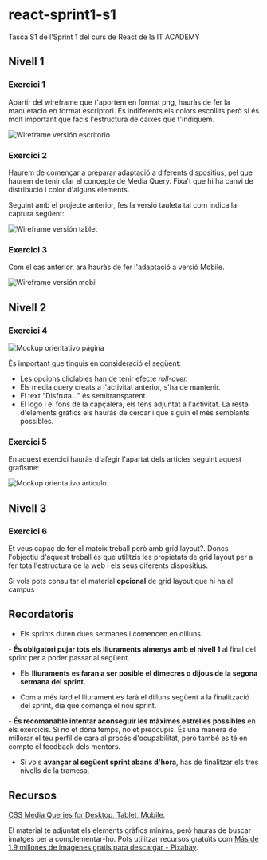 # react-sprint1-s1

Tasca S1 de l'Sprint 1 del curs de React de la IT ACADEMY



## Nivell 1

### Exercici 1

Apartir del wireframe que t'aportem en format png, hauràs de fer la maquetació en format escriptori. És indiferents els colors escollits però si és molt important que facis l'estructura de caixes que t'indiquem.

![Wireframe versión escritorio](J:\REACT-IT-ACADEMY\SPRINT1\TASQUES\react-sprint1-s1\imgs\ex1-escriptori-n1.png)



### Exercici 2

Haurem de començar a preparar adaptació a diferents dispositius, pel que haurem de tenir clar el concepte de Media Query. Fixa't que hi ha canvi de distribució i color d'alguns elements.

Seguint amb el projecte anterior, fes la versió tauleta tal com indica la captura següent:

![Wireframe versión tablet](J:\REACT-IT-ACADEMY\SPRINT1\TASQUES\react-sprint1-s1\imgs\ex2-tablet-n1.png)



### Exercici 3

Com el cas anterior, ara hauràs de fer l'adaptació a versió Mobile.

![Wireframe versión mobil](J:\REACT-IT-ACADEMY\SPRINT1\TASQUES\react-sprint1-s1\imgs\ex3-mobil-n1.png)



## Nivell 2

### Exercici 4

![Mockup orientativo página](J:\REACT-IT-ACADEMY\SPRINT1\TASQUES\react-sprint1-s1\imgs\ex4-n2.png)

És important que tinguis en consideració el següent:

- Les opcions cliclables han de tenir efecte *roll-over.*
- Els media query creats a l'activitat anterior, s'ha de mantenir.
- El text "Disfruta..." és semitransparent.
- El logo i el fons de la capçalera, els tens adjuntat a l'activitat. La resta d'elements gràfics els hauràs de cercar i que siguin el més semblants possibles.



### Exercici 5

En aquest exercici hauràs d'afegir l'apartat dels articles seguint aquest grafisme:

![Mockup orientativo artículo](J:\REACT-IT-ACADEMY\SPRINT1\TASQUES\react-sprint1-s1\imgs\ex5-n2.png)



## Nivell 3

### Exercici 6

Et veus capaç de fer el mateix treball però amb grid layout?. Doncs l'objectiu d'aquest treball és que utilitzis les propietats de grid layout per a fer tota l'estructura de la web i els seus diferents dispositius.

Si vols pots consultar el material **opcional** de grid layout que hi ha al campus



## Recordatoris

- Els sprints duren dues setmanes i comencen en dilluns.

- **És obligatori pujar tots els lliuraments almenys amb el nivell 1** al final del sprint per a poder passar al següent.

- Els **lliuraments es faran a ser posible el dimecres o dijous de la segona setmana del sprint.** 

- Com a més tard el lliurament es farà el dilluns següent a la finalització del sprint, dia que comença el nou sprint.

- **És recomanable intentar aconseguir les màximes estrelles possibles** en els exercicis. Si no et dóna temps, no et preocupis. És una manera de millorar el teu perfil de cara al procés d'ocupabilitat, però també es té en compte el feedback dels mentors.

- Si vols **avançar al següent sprint abans d'hora**, has de finalitzar els tres nivells de la tramesa.



## Recursos

[CSS Media Queries for Desktop, Tablet, Mobile.](https://gist.github.com/gokulkrishh/242e68d1ee94ad05f488)

El material te adjuntat els elements gràfics mínims, però hauràs de buscar imatges per a complementar-ho. Pots utilitzar recursos gratuïts com [Más de 1.9 millones de imágenes gratis para descargar - Pixabay](https://pixabay.com/es/).
